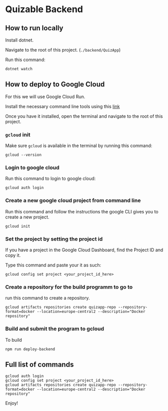 # Quizable Backend 

## How to run locally 

Install dotnet.

Navigate to the root of this project. (`./backend/QuizApp`)

Run this command: 

```shell
dotnet watch
```

## How to deploy to Google Cloud

For this we will use Google Cloud Run. 

Install the necessary command line tools using this [link](https://cloud.google.com/sdk/docs/install)

Once you have it installed, open the terminal and navigate to the root of this project.

### `gcloud` init

Make sure `gcloud` is available in the terminal by running this command: 

```shell
gcloud --version
```

### Login to google cloud 

Run this command to login to google cloud: 

```shell
gcloud auth login
```

### Create a new google cloud project from command line

Run this command and follow the instructions the google CLI gives you to create a new project.

```
gcloud init
```

### Set the project by setting the project id

If you have a project in the Google Cloud Dashboard, find the Project ID and copy it. 

Type this command and paste your it as such: 

```shell 
gcloud config set project <your_project_id_here>
```

### Create a repository for the build programm to go to

run this command to create a repository.

```shell
gcloud artifacts repositories create quizapp-repo --repository-format=docker --location=europe-central2 --description="Docker repository"
```

### Build and submit the program to gcloud

To build 

```shell 
npm run deploy-backend
```

## Full list of commands

```shell 
gcloud auth login
gcloud config set project <your_project_id_here>
gcloud artifacts repositories create quizapp-repo --repository-format=docker --location=europe-central2 --description="Docker repository"
```

Enjoy!


<!-- Add how to deploy on dedicated server with docker infrastructure -->
